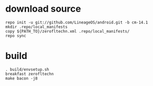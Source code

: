 # download source
```
repo init -u git://github.com/LineageOS/android.git -b cm-14.1
mkdir .repo/local_manifests
copy ${PATH_TO}/zerofltechn.xml .repo/local_manifests/
repo sync
```
# build
```
. build/envsetup.sh
breakfast zerofltechn
make bacon -j8
```
